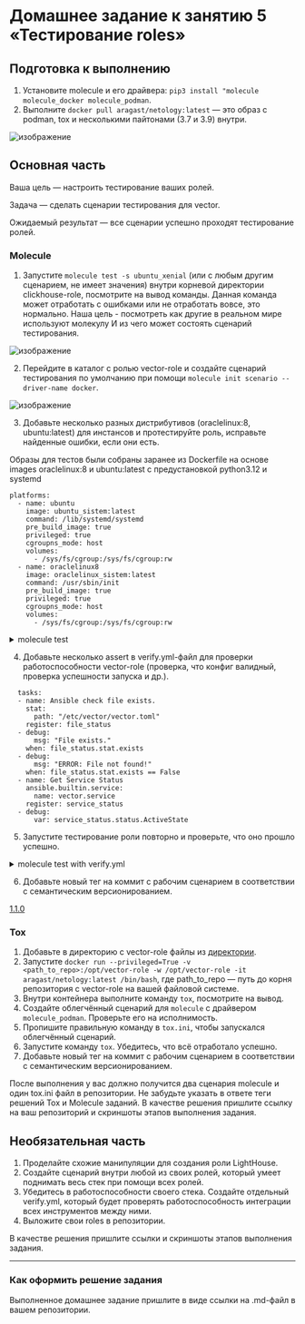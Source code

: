 # Домашнее задание к занятию 5 «Тестирование roles»

## Подготовка к выполнению

1. Установите molecule и его драйвера: `pip3 install "molecule molecule_docker molecule_podman`.
2. Выполните `docker pull aragast/netology:latest` —  это образ с podman, tox и несколькими пайтонами (3.7 и 3.9) внутри.

![изображение](https://github.com/user-attachments/assets/76c9233e-ffac-4319-a402-3f29816ffe19)


## Основная часть

Ваша цель — настроить тестирование ваших ролей. 


Задача — сделать сценарии тестирования для vector. 

Ожидаемый результат — все сценарии успешно проходят тестирование ролей.

### Molecule

1. Запустите  `molecule test -s ubuntu_xenial` (или с любым другим сценарием, не имеет значения) внутри корневой директории clickhouse-role, посмотрите на вывод команды. Данная команда может отработать с ошибками или не отработать вовсе, это нормально. Наша цель - посмотреть как другие в реальном мире используют молекулу И из чего может состоять сценарий тестирования.

![изображение](https://github.com/user-attachments/assets/854e5e6d-db52-4023-8fe9-117318c815ed)

2. Перейдите в каталог с ролью vector-role и создайте сценарий тестирования по умолчанию при помощи `molecule init scenario --driver-name docker`.

![изображение](https://github.com/user-attachments/assets/6c499076-36f7-4fc5-ac67-48c0dbf618c4)

3. Добавьте несколько разных дистрибутивов (oraclelinux:8, ubuntu:latest) для инстансов и протестируйте роль, исправьте найденные ошибки, если они есть.

Образы для тестов были собраны заранее из Dockerfile на основе images oraclelinux:8 и ubuntu:latest с предустановкой python3.12 и systemd

```
platforms:
  - name: ubuntu
    image: ubuntu_sistem:latest
    command: /lib/systemd/systemd
    pre_build_image: true
    privileged: true
    cgroupns_mode: host
    volumes:
      - /sys/fs/cgroup:/sys/fs/cgroup:rw
  - name: oraclelinux8
    image: oraclelinux_sistem:latest
    command: /usr/sbin/init
    pre_build_image: true
    privileged: true
    cgroupns_mode: host
    volumes:
      - /sys/fs/cgroup:/sys/fs/cgroup:rw
```

<details>
  <summary>molecule test</summary>

  ```bash

reivol@Zabbix:~/Ansible_v2/Les_5/vector-role$ molecule test
WARNING  Driver docker does not provide a schema.
INFO     default scenario test matrix: dependency, cleanup, destroy, syntax, create, prepare, converge, idempotence, side_effect, verify, cleanup, destroy
INFO     Performing prerun with role_name_check=0...
WARNING  Another version of 'ansible.posix' 1.1.1 was found installed in /usr/lib/python3/dist-packages/ansible_collections, only the first one will be used, 2.0.0 (/home/reivol/.ansible/collections/ansible_collections).
WARNING  Another version of 'community.docker' 1.2.2 was found installed in /usr/lib/python3/dist-packages/ansible_collections, only the first one will be used, 4.5.2 (/home/reivol/.ansible/collections/ansible_collections).
INFO     Running default > dependency
WARNING  Skipping, missing the requirements file.
WARNING  Skipping, missing the requirements file.
INFO     Running default > cleanup
WARNING  Skipping, cleanup playbook not configured.
INFO     Running default > destroy
INFO     Sanity checks: 'docker'

PLAY [Destroy] *****************************************************************

TASK [Set async_dir for HOME env] **********************************************
ok: [localhost]

TASK [Destroy molecule instance(s)] ********************************************
changed: [localhost] => (item=ubuntu)
changed: [localhost] => (item=oraclelinux8)

TASK [Wait for instance(s) deletion to complete] *******************************
ok: [localhost] => (item=ubuntu)
ok: [localhost] => (item=oraclelinux8)

TASK [Delete docker networks(s)] ***********************************************
skipping: [localhost]

PLAY RECAP *********************************************************************
localhost                  : ok=3    changed=1    unreachable=0    failed=0    skipped=1    rescued=0    ignored=0

INFO     Running default > syntax

playbook: /home/reivol/Ansible_v2/Les_5/vector-role/molecule/default/converge.yml
INFO     Running default > create

PLAY [Create] ******************************************************************

TASK [Set async_dir for HOME env] **********************************************
ok: [localhost]

TASK [Log into a Docker registry] **********************************************
skipping: [localhost] => (item=None) 
skipping: [localhost] => (item=None) 
skipping: [localhost]

TASK [Check presence of custom Dockerfiles] ************************************
ok: [localhost] => (item=ubuntu)
ok: [localhost] => (item=oraclelinux8)

TASK [Create Dockerfiles from image names] *************************************
skipping: [localhost] => (item=ubuntu) 
skipping: [localhost] => (item=oraclelinux8) 
skipping: [localhost]

TASK [Synchronization the context] *********************************************
skipping: [localhost] => (item=ubuntu) 
skipping: [localhost] => (item=oraclelinux8) 
skipping: [localhost]

TASK [Discover local Docker images] ********************************************
ok: [localhost] => (item=unix://var/run/docker.sock)
ok: [localhost] => (item=unix://var/run/docker.sock)

TASK [Create docker network(s)] ************************************************
skipping: [localhost]

TASK [Build an Ansible compatible image (new)] *********************************
skipping: [localhost] => (item=molecule_local/ubuntu_sistem:latest) 
skipping: [localhost] => (item=molecule_local/oraclelinux_sistem:latest) 
skipping: [localhost]

TASK [Determine the CMD directives] ********************************************
ok: [localhost] => (item=ubuntu)
ok: [localhost] => (item=oraclelinux8)

TASK [Create molecule instance(s)] *********************************************
changed: [localhost] => (item=ubuntu)
changed: [localhost] => (item=oraclelinux8)

TASK [Wait for instance(s) creation to complete] *******************************
FAILED - RETRYING: [localhost]: Wait for instance(s) creation to complete (300 retries left).
changed: [localhost] => (item=ubuntu)
changed: [localhost] => (item=oraclelinux8)

PLAY RECAP *********************************************************************
localhost                  : ok=6    changed=2    unreachable=0    failed=0    skipped=5    rescued=0    ignored=0

INFO     Running default > prepare
WARNING  Skipping, prepare playbook not configured.
INFO     Running default > converge

PLAY [Converge] ****************************************************************

TASK [Include vector] **********************************************************
included: reivol.vector for oraclelinux8, ubuntu

TASK [reivol.vector : VECTOR | Create dir] *************************************
changed: [oraclelinux8]
changed: [ubuntu]

TASK [reivol.vector : VECTOR | Get vector distrib] *****************************
changed: [oraclelinux8]
changed: [ubuntu]

TASK [reivol.vector : VECTOR | Unarchive vector] *******************************
changed: [oraclelinux8]
changed: [ubuntu]

TASK [reivol.vector : VECTOR | Copy bin file vector] ***************************
changed: [ubuntu]
changed: [oraclelinux8]

TASK [reivol.vector : VECTOR | Copy systemd service vector] ********************
changed: [ubuntu]
changed: [oraclelinux8]

TASK [reivol.vector : VECTOR | Create user vector] *****************************
changed: [oraclelinux8]
changed: [ubuntu]

TASK [reivol.vector : VECTOR | Create vector catalog] **************************
changed: [ubuntu]
changed: [oraclelinux8]

TASK [reivol.vector : VECTOR | Create vector config dir] ***********************
changed: [oraclelinux8]
changed: [ubuntu]

TASK [reivol.vector : VECTOR | Config vector j2 template] **********************
changed: [ubuntu]
changed: [oraclelinux8]

RUNNING HANDLER [reivol.vector : Start vector service] *************************
changed: [ubuntu]
changed: [oraclelinux8]

PLAY RECAP *********************************************************************
oraclelinux8               : ok=11   changed=10   unreachable=0    failed=0    skipped=0    rescued=0    ignored=0
ubuntu                     : ok=11   changed=10   unreachable=0    failed=0    skipped=0    rescued=0    ignored=0

INFO     Running default > idempotence

PLAY [Converge] ****************************************************************

TASK [Include vector] **********************************************************
included: reivol.vector for oraclelinux8, ubuntu

TASK [reivol.vector : VECTOR | Create dir] *************************************
ok: [oraclelinux8]
ok: [ubuntu]

TASK [reivol.vector : VECTOR | Get vector distrib] *****************************
ok: [oraclelinux8]
ok: [ubuntu]

TASK [reivol.vector : VECTOR | Unarchive vector] *******************************
ok: [ubuntu]
ok: [oraclelinux8]

TASK [reivol.vector : VECTOR | Copy bin file vector] ***************************
ok: [ubuntu]
ok: [oraclelinux8]

TASK [reivol.vector : VECTOR | Copy systemd service vector] ********************
ok: [oraclelinux8]
ok: [ubuntu]

TASK [reivol.vector : VECTOR | Create user vector] *****************************
ok: [oraclelinux8]
ok: [ubuntu]

TASK [reivol.vector : VECTOR | Create vector catalog] **************************
ok: [oraclelinux8]
ok: [ubuntu]

TASK [reivol.vector : VECTOR | Create vector config dir] ***********************
ok: [oraclelinux8]
ok: [ubuntu]

TASK [reivol.vector : VECTOR | Config vector j2 template] **********************
ok: [oraclelinux8]
ok: [ubuntu]

PLAY RECAP *********************************************************************
oraclelinux8               : ok=10   changed=0    unreachable=0    failed=0    skipped=0    rescued=0    ignored=0
ubuntu                     : ok=10   changed=0    unreachable=0    failed=0    skipped=0    rescued=0    ignored=0

INFO     Idempotence completed successfully.
INFO     Running default > side_effect
WARNING  Skipping, side effect playbook not configured.
INFO     Running default > verify
INFO     Running Ansible Verifier
WARNING  Skipping, verify playbook not configured.
INFO     Verifier completed successfully.
INFO     Running default > cleanup
WARNING  Skipping, cleanup playbook not configured.
INFO     Running default > destroy

PLAY [Destroy] *****************************************************************

TASK [Set async_dir for HOME env] **********************************************
ok: [localhost]

TASK [Destroy molecule instance(s)] ********************************************
changed: [localhost] => (item=ubuntu)
changed: [localhost] => (item=oraclelinux8)

TASK [Wait for instance(s) deletion to complete] *******************************
FAILED - RETRYING: [localhost]: Wait for instance(s) deletion to complete (300 retries left).
changed: [localhost] => (item=ubuntu)
changed: [localhost] => (item=oraclelinux8)

TASK [Delete docker networks(s)] ***********************************************
skipping: [localhost]

PLAY RECAP *********************************************************************
localhost                  : ok=3    changed=2    unreachable=0    failed=0    skipped=1    rescued=0    ignored=0

INFO     Pruning extra files from scenario ephemeral directory

```  

</details>


4. Добавьте несколько assert в verify.yml-файл для  проверки работоспособности vector-role (проверка, что конфиг валидный, проверка успешности запуска и др.).

```
  tasks:
  - name: Ansible check file exists.
    stat:
      path: "/etc/vector/vector.toml"
    register: file_status
  - debug:
      msg: "File exists."
    when: file_status.stat.exists
  - debug:
      msg: "ERROR: File not found!"
    when: file_status.stat.exists == False
  - name: Get Service Status
    ansible.builtin.service:
      name: vector.service
    register: service_status
  - debug:
      var: service_status.status.ActiveState
```

5. Запустите тестирование роли повторно и проверьте, что оно прошло успешно.

<details>
  <summary>molecule test with verify.yml</summary>

  ```bash

reivol@Zabbix:~/Ansible_v2/Les_5/vector-role$ molecule test
WARNING  Driver docker does not provide a schema.
INFO     default scenario test matrix: dependency, cleanup, destroy, syntax, create, prepare, converge, idempotence, side_effect, verify, cleanup, destroy
INFO     Performing prerun with role_name_check=0...
WARNING  Another version of 'ansible.posix' 1.1.1 was found installed in /usr/lib/python3/dist-packages/ansible_collections, only the first one will be used, 2.0.0 (/home/reivol/.ansible/collections/ansible_collections).
WARNING  Another version of 'community.docker' 1.2.2 was found installed in /usr/lib/python3/dist-packages/ansible_collections, only the first one will be used, 4.5.2 (/home/reivol/.ansible/collections/ansible_collections).
INFO     Running default > dependency
WARNING  Skipping, missing the requirements file.
WARNING  Skipping, missing the requirements file.
INFO     Running default > cleanup
WARNING  Skipping, cleanup playbook not configured.
INFO     Running default > destroy
INFO     Sanity checks: 'docker'

PLAY [Destroy] *****************************************************************

TASK [Set async_dir for HOME env] **********************************************
ok: [localhost]

TASK [Destroy molecule instance(s)] ********************************************
changed: [localhost] => (item=ubuntu)
changed: [localhost] => (item=oraclelinux8)

TASK [Wait for instance(s) deletion to complete] *******************************
FAILED - RETRYING: [localhost]: Wait for instance(s) deletion to complete (300 retries left).
changed: [localhost] => (item=ubuntu)
changed: [localhost] => (item=oraclelinux8)

TASK [Delete docker networks(s)] ***********************************************
skipping: [localhost]

PLAY RECAP *********************************************************************
localhost                  : ok=3    changed=2    unreachable=0    failed=0    skipped=1    rescued=0    ignored=0

INFO     Running default > syntax

playbook: /home/reivol/Ansible_v2/Les_5/vector-role/molecule/default/converge.yml
INFO     Running default > create

PLAY [Create] ******************************************************************

TASK [Set async_dir for HOME env] **********************************************
ok: [localhost]

TASK [Log into a Docker registry] **********************************************
skipping: [localhost] => (item=None) 
skipping: [localhost] => (item=None) 
skipping: [localhost]

TASK [Check presence of custom Dockerfiles] ************************************
ok: [localhost] => (item=ubuntu)
ok: [localhost] => (item=oraclelinux8)

TASK [Create Dockerfiles from image names] *************************************
skipping: [localhost] => (item=ubuntu) 
skipping: [localhost] => (item=oraclelinux8) 
skipping: [localhost]

TASK [Synchronization the context] *********************************************
skipping: [localhost] => (item=ubuntu) 
skipping: [localhost] => (item=oraclelinux8) 
skipping: [localhost]

TASK [Discover local Docker images] ********************************************
ok: [localhost] => (item=unix://var/run/docker.sock)
ok: [localhost] => (item=unix://var/run/docker.sock)

TASK [Create docker network(s)] ************************************************
skipping: [localhost]

TASK [Build an Ansible compatible image (new)] *********************************
skipping: [localhost] => (item=molecule_local/ubuntu_sistem:latest) 
skipping: [localhost] => (item=molecule_local/oraclelinux_sistem:latest) 
skipping: [localhost]

TASK [Determine the CMD directives] ********************************************
ok: [localhost] => (item=ubuntu)
ok: [localhost] => (item=oraclelinux8)

TASK [Create molecule instance(s)] *********************************************
changed: [localhost] => (item=ubuntu)
changed: [localhost] => (item=oraclelinux8)

TASK [Wait for instance(s) creation to complete] *******************************
FAILED - RETRYING: [localhost]: Wait for instance(s) creation to complete (300 retries left).
changed: [localhost] => (item=ubuntu)
changed: [localhost] => (item=oraclelinux8)

PLAY RECAP *********************************************************************
localhost                  : ok=6    changed=2    unreachable=0    failed=0    skipped=5    rescued=0    ignored=0

INFO     Running default > prepare
WARNING  Skipping, prepare playbook not configured.
INFO     Running default > converge

PLAY [Converge] ****************************************************************

TASK [Include vector] **********************************************************
included: reivol.vector for oraclelinux8, ubuntu

TASK [reivol.vector : VECTOR | Create dir] *************************************
changed: [oraclelinux8]
changed: [ubuntu]

TASK [reivol.vector : VECTOR | Get vector distrib] *****************************
changed: [ubuntu]
changed: [oraclelinux8]

TASK [reivol.vector : VECTOR | Unarchive vector] *******************************
changed: [ubuntu]
changed: [oraclelinux8]

TASK [reivol.vector : VECTOR | Copy bin file vector] ***************************
changed: [ubuntu]
changed: [oraclelinux8]

TASK [reivol.vector : VECTOR | Copy systemd service vector] ********************
changed: [ubuntu]
changed: [oraclelinux8]

TASK [reivol.vector : VECTOR | Create user vector] *****************************
changed: [oraclelinux8]
changed: [ubuntu]

TASK [reivol.vector : VECTOR | Create vector catalog] **************************
changed: [ubuntu]
changed: [oraclelinux8]

TASK [reivol.vector : VECTOR | Create vector config dir] ***********************
changed: [ubuntu]
changed: [oraclelinux8]

TASK [reivol.vector : VECTOR | Config vector j2 template] **********************
changed: [oraclelinux8]
changed: [ubuntu]

RUNNING HANDLER [reivol.vector : Start vector service] *************************
changed: [oraclelinux8]
changed: [ubuntu]

PLAY RECAP *********************************************************************
oraclelinux8               : ok=11   changed=10   unreachable=0    failed=0    skipped=0    rescued=0    ignored=0
ubuntu                     : ok=11   changed=10   unreachable=0    failed=0    skipped=0    rescued=0    ignored=0

INFO     Running default > idempotence

PLAY [Converge] ****************************************************************

TASK [Include vector] **********************************************************
included: reivol.vector for oraclelinux8, ubuntu

TASK [reivol.vector : VECTOR | Create dir] *************************************
ok: [oraclelinux8]
ok: [ubuntu]

TASK [reivol.vector : VECTOR | Get vector distrib] *****************************
ok: [oraclelinux8]
ok: [ubuntu]

TASK [reivol.vector : VECTOR | Unarchive vector] *******************************
ok: [oraclelinux8]
ok: [ubuntu]

TASK [reivol.vector : VECTOR | Copy bin file vector] ***************************
ok: [oraclelinux8]
ok: [ubuntu]

TASK [reivol.vector : VECTOR | Copy systemd service vector] ********************
ok: [oraclelinux8]
ok: [ubuntu]

TASK [reivol.vector : VECTOR | Create user vector] *****************************
ok: [ubuntu]
ok: [oraclelinux8]

TASK [reivol.vector : VECTOR | Create vector catalog] **************************
ok: [oraclelinux8]
ok: [ubuntu]

TASK [reivol.vector : VECTOR | Create vector config dir] ***********************
ok: [oraclelinux8]
ok: [ubuntu]

TASK [reivol.vector : VECTOR | Config vector j2 template] **********************
ok: [oraclelinux8]
ok: [ubuntu]

PLAY RECAP *********************************************************************
oraclelinux8               : ok=10   changed=0    unreachable=0    failed=0    skipped=0    rescued=0    ignored=0
ubuntu                     : ok=10   changed=0    unreachable=0    failed=0    skipped=0    rescued=0    ignored=0

INFO     Idempotence completed successfully.
INFO     Running default > side_effect
WARNING  Skipping, side effect playbook not configured.
INFO     Running default > verify
INFO     Running Ansible Verifier

PLAY [Verify] ******************************************************************

TASK [Ansible check file exists.] **********************************************
ok: [ubuntu]
ok: [oraclelinux8]

TASK [debug] *******************************************************************
ok: [oraclelinux8] => {
    "msg": "File exists."
}
ok: [ubuntu] => {
    "msg": "File exists."
}

TASK [debug] *******************************************************************
skipping: [oraclelinux8]
skipping: [ubuntu]

TASK [Get Service Status] ******************************************************
ok: [ubuntu]
ok: [oraclelinux8]

TASK [debug] *******************************************************************
ok: [oraclelinux8] => {
    "service_status.status.ActiveState": "active"
}
ok: [ubuntu] => {
    "service_status.status.ActiveState": "active"
}

PLAY RECAP *********************************************************************
oraclelinux8               : ok=4    changed=0    unreachable=0    failed=0    skipped=1    rescued=0    ignored=0
ubuntu                     : ok=4    changed=0    unreachable=0    failed=0    skipped=1    rescued=0    ignored=0

INFO     Verifier completed successfully.
INFO     Running default > cleanup
WARNING  Skipping, cleanup playbook not configured.
INFO     Running default > destroy

PLAY [Destroy] *****************************************************************

TASK [Set async_dir for HOME env] **********************************************
ok: [localhost]

TASK [Destroy molecule instance(s)] ********************************************
changed: [localhost] => (item=ubuntu)
changed: [localhost] => (item=oraclelinux8)

TASK [Wait for instance(s) deletion to complete] *******************************
FAILED - RETRYING: [localhost]: Wait for instance(s) deletion to complete (300 retries left).
changed: [localhost] => (item=ubuntu)
changed: [localhost] => (item=oraclelinux8)

TASK [Delete docker networks(s)] ***********************************************
skipping: [localhost]

PLAY RECAP *********************************************************************
localhost                  : ok=3    changed=2    unreachable=0    failed=0    skipped=1    rescued=0    ignored=0

INFO     Pruning extra files from scenario ephemeral directory

```  

</details>


6. Добавьте новый тег на коммит с рабочим сценарием в соответствии с семантическим версионированием.

[1.1.0](https://github.com/vladislav-arzybov/vector-role/commit/c9d52f2aa9bbe411f63f19615d632a9fe6cd5019)


### Tox

1. Добавьте в директорию с vector-role файлы из [директории](./example).
2. Запустите `docker run --privileged=True -v <path_to_repo>:/opt/vector-role -w /opt/vector-role -it aragast/netology:latest /bin/bash`, где path_to_repo — путь до корня репозитория с vector-role на вашей файловой системе.
3. Внутри контейнера выполните команду `tox`, посмотрите на вывод.
5. Создайте облегчённый сценарий для `molecule` с драйвером `molecule_podman`. Проверьте его на исполнимость.
6. Пропишите правильную команду в `tox.ini`, чтобы запускался облегчённый сценарий.
8. Запустите команду `tox`. Убедитесь, что всё отработало успешно.
9. Добавьте новый тег на коммит с рабочим сценарием в соответствии с семантическим версионированием.

После выполнения у вас должно получится два сценария molecule и один tox.ini файл в репозитории. Не забудьте указать в ответе теги решений Tox и Molecule заданий. В качестве решения пришлите ссылку на  ваш репозиторий и скриншоты этапов выполнения задания. 

## Необязательная часть

1. Проделайте схожие манипуляции для создания роли LightHouse.
2. Создайте сценарий внутри любой из своих ролей, который умеет поднимать весь стек при помощи всех ролей.
3. Убедитесь в работоспособности своего стека. Создайте отдельный verify.yml, который будет проверять работоспособность интеграции всех инструментов между ними.
4. Выложите свои roles в репозитории.

В качестве решения пришлите ссылки и скриншоты этапов выполнения задания.

---

### Как оформить решение задания

Выполненное домашнее задание пришлите в виде ссылки на .md-файл в вашем репозитории.
